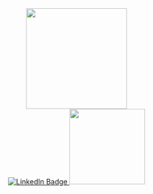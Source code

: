 <!DOCTYPE html>
<html lang="en">
<body>
<div id="header" align="middle">
  <img src="https://media.giphy.com/media/Rs0JBoGpPxMAlnVc8y/giphy.gif" width="200"/> 
</div>
<div id="badges" align="middle">
  <a href="https://www.linkedin.com/in/mkargar98/">
    <img src="https://img.shields.io/badge/LinkedIn-blue?style=for-the-badge&logo=linkedin&logoColor=white" alt="LinkedIn Badge"/>
  </a>
  <img src="https://komarev.com/ghpvc/?username=Marri-k&style=flat-square&color=blue" alt="" width=150px/>
</div>
</body>
</html>
